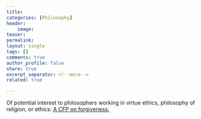 ```yaml
---
title: 
categories: [Philosophy]
header:
    image: 
teaser: 
permalink: 
layout: single
tags: []
comments: true
author_profile: false
share: true
excerpt_separator: <!--more-->
related: true

---
```


Of potential interest to philosophers working in virtue ethics, philosophy of religion, or ethics: [A CFP on forgiveness.](https://vernonpress.com/proposal?id=17&uid=f49f69414ae882280443732ef82ed2b2)